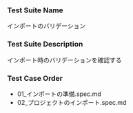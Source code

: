 ### Test Suite Name
インポートのバリデーション

### Test Suite Description
インポート時のバリデーションを確認する

### Test Case Order
- 01_インポートの準備.spec.md
- 02_プロジェクトのインポート.spec.md
